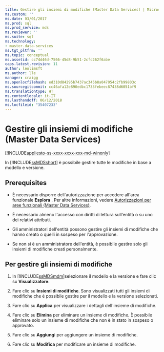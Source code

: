 ```yaml
---
title: Gestire gli insiemi di modifiche (Master Data Services) | Microsoft Docs
ms.custom: ''
ms.date: 03/01/2017
ms.prod: sql
ms.prod_service: mds
ms.reviewer: ''
ms.suite: sql
ms.technology:
- master-data-services
ms.tgt_pltfrm: ''
ms.topic: conceptual
ms.assetid: cc74d46d-7566-45d8-9b51-2cfc262f6abe
caps.latest.revision: 11
author: leolimsft
ms.author: lle
manager: craigg
ms.openlocfilehash: ed310d84295b7437ac345b8a047054c2fb99803c
ms.sourcegitcommit: cc46afa12e890edbc1733febeec87438d6051bf9
ms.translationtype: HT
ms.contentlocale: it-IT
ms.lasthandoff: 06/12/2018
ms.locfileid: "35407233"
---
```

# <a name="manage-changesets-master-data-services"></a>Gestire gli insiemi di modifiche (Master Data Services)

[!INCLUDE[appliesto-ss-xxxx-xxxx-xxx-md-winonly](../includes/appliesto-ss-xxxx-xxxx-xxx-md-winonly.md)]

  In [!INCLUDE[ssMDSshort](../includes/ssmdsshort-md.md)] è possibile gestire tutte le modifiche in base a modello e versione.  
  
## <a name="prerequisites"></a>Prerequisites  
  
-   È necessario disporre dell'autorizzazione per accedere all'area funzionale **Esplora** . Per altre informazioni, vedere [Autorizzazioni per aree funzionali &#40;Master Data Services&#41;](../master-data-services/functional-area-permissions-master-data-services.md).  
  
-   È necessario almeno l'accesso con diritti di lettura sull'entità o su uno dei relativi attributi.  
  
-   Gli amministratori dell'entità possono gestire gli insiemi di modifiche che hanno creato o quelli in sospeso per l'approvazione.  
  
-   Se non si è un amministratore dell'entità, è possibile gestire solo gli insiemi di modifiche creati personalmente.  
  
## <a name="to-manage-the-changesets"></a>Per gestire gli insiemi di modifiche  
  
1.  In [!INCLUDE[ssMDSmdm](../includes/ssmdsmdm-md.md)]selezionare il modello e la versione e fare clic su **Visualizzatore**.  
  
2.  Fare clic su **Insiemi di modifiche**. Sono visualizzati tutti gli insiemi di modifiche che è possibile gestire per il modello e la versione selezionati.  
  
3.  Fare clic su **Applica** per visualizzare i dettagli dell'insieme di modifiche.  
  
4.  Fare clic su **Elimina** per eliminare un insieme di modifiche. È possibile eliminare solo un insieme di modifiche che non è in stato in sospeso o approvato.  
  
5.  Fare clic su **Aggiungi** per aggiungere un insieme di modifiche.  
  
6.  Fare clic su **Modifica** per modificare un insieme di modifiche.  
  
  
